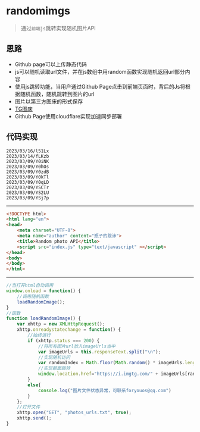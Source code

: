 # randomimgs

> 通过`前端js`跳转实现随机图片API

## 思路

* Github page可以上传静态代码
* js可以随机读取url文件，并在js数组中用random函数实现随机返回url部分内容
* 使用js跳转功能，当用户通过Github Page点击到前端页面时，背后的Js将根据随机函数，随机跳转到图片的url
* 图片以第三方图床的形式保存
* [TG图床](https://imgtg.com/)
* Github Page使用cloudflare实现加速同步部署

## 代码实现

```text
2023/03/16/l51Lx
2023/03/14/fLKzb
2023/03/09/Y0iNK
2023/03/09/Y0hOs
2023/03/09/Y0zdB
2023/03/09/Y0kTl
2023/03/09/Y0qLD
2023/03/09/YSCTr
2023/03/09/YS2LU
2023/03/09/YSj7p
```
****
```HTML
<!DOCTYPE html>
<html lang="en">
<head>
    <meta charset="UTF-8">
    <meta name="author" content="瓶子的跋涉">
    <title>Random photo API</title>
    <script src="index.js" type="text/javascript" ></script>
</head>
<body>
</body>
</html>
```
****

```js
//当打开html自动调用
window.onload = function() {
    //调用随机函数
    loadRandomImage();
}
//函数
function loadRandomImage() {
    var xhttp = new XMLHttpRequest();
    xhttp.onreadystatechange = function() {
        //始终进行
        if (xhttp.status === 200) {
            //将所有图片url放入imageUrls当中
            var imageUrls = this.responseText.split("\n");
            //实现随机访问
            var randomIndex = Math.floor(Math.random() * imageUrls.length);
            //实现额面跳转
            window.location.href="https://i.imgtg.com/" + imageUrls[randomIndex] + ".jpg";
        }
        else{
            console.log("图片文件状态异常，可联系foryouos@qq.com")
        }
    };
    //打开文件
    xhttp.open("GET", "photos_urls.txt", true);
    xhttp.send();
}
```


